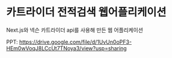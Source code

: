 # 카트라이더 전적검색 웹어플리케이션 

Next.js와 넥슨 카트라이더 api를 사용해 만든 웹 어플리케이션 

PPT: <https://drive.google.com/file/d/1UvUn0oPF3-HEm0wVoqJ8LCcUt7TNoya3/view?usp=sharing>
